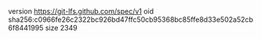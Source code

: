 version https://git-lfs.github.com/spec/v1
oid sha256:c0966fe26c2322bc926bd47ffc50cb95368bc85ffe8d33e502a52cb6f8441995
size 2349
